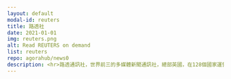 ```yaml
---
layout: default
modal-id: reuters
title: 路透社
date: 2021-01-01
img: reuters.png
alt: Read REUTERS on demand
list: reuters
repo: agorahub/news0
description: <hr>路透通訊社，世界前三的多媒體新聞通訊社，總部英國，在128個國家運營。是加拿大汤姆森集团控股的新闻服务和金融市场数据供应商。
---
```

